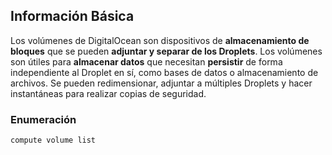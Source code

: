 ## Información Básica

Los volúmenes de DigitalOcean son dispositivos de **almacenamiento de bloques** que se pueden **adjuntar y separar de los Droplets**. Los volúmenes son útiles para **almacenar datos** que necesitan **persistir** de forma independiente al Droplet en sí, como bases de datos o almacenamiento de archivos. Se pueden redimensionar, adjuntar a múltiples Droplets y hacer instantáneas para realizar copias de seguridad.

### Enumeración

```
compute volume list
```